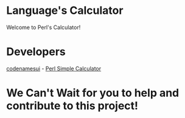# Language's Calculator
Welcome to Perl's Calculator!

# Developers
[codenamesui](https://github.com/codenamesui) - [Perl Simple Calculator](https://github.com/dominic754/CalculatorInEveryLanguage/tree/main/perl)

# We Can't Wait for you to help and contribute to this project!

